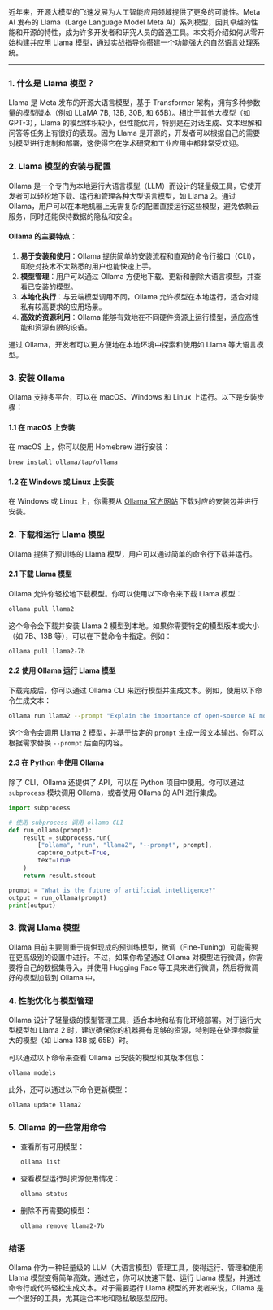 近年来，开源大模型的飞速发展为人工智能应用领域提供了更多的可能性。Meta AI 发布的 Llama（Large Language Model Meta AI）系列模型，因其卓越的性能和开源的特性，成为许多开发者和研究人员的首选工具。本文将介绍如何从零开始构建并应用 Llama 模型，通过实战指导你搭建一个功能强大的自然语言处理系统。

---

### 1. 什么是 Llama 模型？

Llama 是 Meta 发布的开源大语言模型，基于 Transformer 架构，拥有多种参数量的模型版本（例如 LLaMA 7B, 13B, 30B, 和 65B）。相比于其他大模型（如 GPT-3），Llama 的模型体积较小，但性能优异，特别是在对话生成、文本理解和问答等任务上有很好的表现。因为 Llama 是开源的，开发者可以根据自己的需要对模型进行定制和部署，这使得它在学术研究和工业应用中都非常受欢迎。

### 2. Llama 模型的安装与配置

Ollama 是一个专门为本地运行大语言模型（LLM）而设计的轻量级工具，它使开发者可以轻松地下载、运行和管理各种大型语言模型，如 Llama 2。通过 Ollama，用户可以在本地机器上无需复杂的配置直接运行这些模型，避免依赖云服务，同时还能保持数据的隐私和安全。

####  Ollama 的主要特点：

1. **易于安装和使用**：Ollama 提供简单的安装流程和直观的命令行接口（CLI），即使对技术不太熟悉的用户也能快速上手。
2. **模型管理**：用户可以通过 Ollama 方便地下载、更新和删除大语言模型，并查看已安装的模型。
3. **本地化执行**：与云端模型调用不同，Ollama 允许模型在本地运行，适合对隐私有较高要求的应用场景。
4. **高效的资源利用**：Ollama 能够有效地在不同硬件资源上运行模型，适应高性能和资源有限的设备。

通过 Ollama，开发者可以更方便地在本地环境中探索和使用如 Llama 等大语言模型。

### 3. 安装 Ollama

Ollama 支持多平台，可以在 macOS、Windows 和 Linux 上运行。以下是安装步骤：

#### 1.1 在 macOS 上安装

在 macOS 上，你可以使用 Homebrew 进行安装：

```bash
brew install ollama/tap/ollama
```

#### 1.2 在 Windows 或 Linux 上安装

在 Windows 或 Linux 上，你需要从 [Ollama 官方网站](https://ollama.com) 下载对应的安装包并进行安装。

### 2. 下载和运行 Llama 模型

Ollama 提供了预训练的 Llama 模型，用户可以通过简单的命令行下载并运行。

#### 2.1 下载 Llama 模型

Ollama 允许你轻松地下载模型。你可以使用以下命令来下载 Llama 模型：

```bash
ollama pull llama2
```

这个命令会下载并安装 Llama 2 模型到本地。如果你需要特定的模型版本或大小（如 7B、13B 等），可以在下载命令中指定。例如：

```bash
ollama pull llama2-7b
```

#### 2.2 使用 Ollama 运行 Llama 模型

下载完成后，你可以通过 Ollama CLI 来运行模型并生成文本。例如，使用以下命令生成文本：

```bash
ollama run llama2 --prompt "Explain the importance of open-source AI models."
```

这个命令会调用 Llama 2 模型，并基于给定的 `prompt` 生成一段文本输出。你可以根据需求替换 `--prompt` 后面的内容。

#### 2.3 在 Python 中使用 Ollama

除了 CLI，Ollama 还提供了 API，可以在 Python 项目中使用。你可以通过 `subprocess` 模块调用 Ollama，或者使用 Ollama 的 API 进行集成。

```python
import subprocess

# 使用 subprocess 调用 ollama CLI
def run_ollama(prompt):
    result = subprocess.run(
        ["ollama", "run", "llama2", "--prompt", prompt], 
        capture_output=True, 
        text=True
    )
    return result.stdout

prompt = "What is the future of artificial intelligence?"
output = run_ollama(prompt)
print(output)
```

### 3. 微调 Llama 模型

Ollama 目前主要侧重于提供现成的预训练模型，微调（Fine-Tuning）可能需要在更高级别的设置中进行。不过，如果你希望通过 Ollama 对模型进行微调，你需要将自己的数据集导入，并使用 Hugging Face 等工具来进行微调，然后将微调好的模型加载到 Ollama 中。

### 4. 性能优化与模型管理

Ollama 设计了轻量级的模型管理工具，适合本地和私有化环境部署。对于运行大型模型如 Llama 2 时，建议确保你的机器拥有足够的资源，特别是在处理参数量大的模型（如 Llama 13B 或 65B）时。

可以通过以下命令来查看 Ollama 已安装的模型和其版本信息：

```bash
ollama models
```

此外，还可以通过以下命令更新模型：

```bash
ollama update llama2
```

### 5. Ollama 的一些常用命令

- 查看所有可用模型：

    ```bash
    ollama list
    ```

- 查看模型运行时资源使用情况：

    ```bash
    ollama status
    ```

- 删除不再需要的模型：

    ```bash
    ollama remove llama2-7b
    ```

### 结语

Ollama 作为一种轻量级的 LLM（大语言模型）管理工具，使得运行、管理和使用 Llama 模型变得简单高效。通过它，你可以快速下载、运行 Llama 模型，并通过命令行或代码轻松生成文本。对于需要运行 Llama 模型的开发者来说，Ollama 是一个很好的工具，尤其适合本地和隐私敏感型应用。